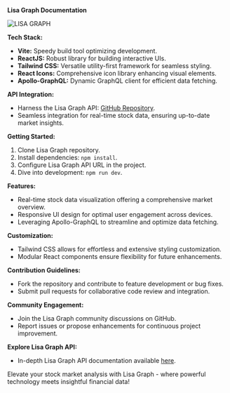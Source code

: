 **Lisa Graph Documentation**

![LISA GRAPH]('/assets/logo.png')

**Tech Stack:**
- **Vite:** Speedy build tool optimizing development.
- **ReactJS:** Robust library for building interactive UIs.
- **Tailwind CSS:** Versatile utility-first framework for seamless styling.
- **React Icons:** Comprehensive icon library enhancing visual elements.
- **Apollo-GraphQL:** Dynamic GraphQL client for efficient data fetching.

**API Integration:**
- Harness the Lisa Graph API: [GitHub Repository](https://github.com/suwilanji-chipofya-hadat/lisa_graph).
- Seamless integration for real-time stock data, ensuring up-to-date market insights.

**Getting Started:**
1. Clone Lisa Graph repository.
2. Install dependencies: `npm install`.
3. Configure Lisa Graph API URL in the project.
4. Dive into development: `npm run dev`.

**Features:**
- Real-time stock data visualization offering a comprehensive market overview.
- Responsive UI design for optimal user engagement across devices.
- Leveraging Apollo-GraphQL to streamline and optimize data fetching.

**Customization:**
- Tailwind CSS allows for effortless and extensive styling customization.
- Modular React components ensure flexibility for future enhancements.

**Contribution Guidelines:**
- Fork the repository and contribute to feature development or bug fixes.
- Submit pull requests for collaborative code review and integration.

**Community Engagement:**
- Join the Lisa Graph community discussions on GitHub.
- Report issues or propose enhancements for continuous project improvement.

**Explore Lisa Graph API:**
- In-depth Lisa Graph API documentation available [here](https://github.com/suwilanji-chipofya-hadat/lisa_graph).

Elevate your stock market analysis with Lisa Graph - where powerful technology meets insightful financial data!
